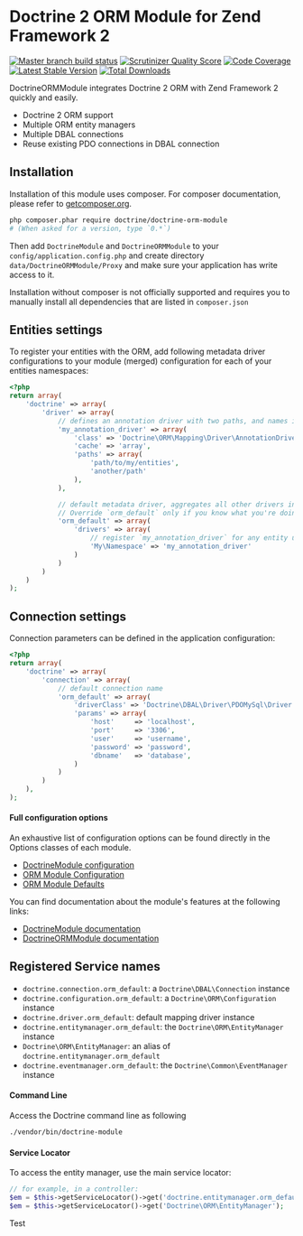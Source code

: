 # Doctrine 2 ORM Module for Zend Framework 2

[![Master branch build status](https://secure.travis-ci.org/doctrine/DoctrineORMModule.png?branch=master)](http://travis-ci.org/doctrine/DoctrineORMModule) [![Scrutinizer Quality Score](https://scrutinizer-ci.com/g/doctrine/DoctrineORMModule/badges/quality-score.png?s=1e2a047fb1bb0f66937bcbc3a61f960c8089c835)](https://scrutinizer-ci.com/g/doctrine/DoctrineORMModule/) [![Code Coverage](https://scrutinizer-ci.com/g/doctrine/DoctrineORMModule/badges/coverage.png?s=377656ded5ffaaf4635acfb26729caa212fb5d76)](https://scrutinizer-ci.com/g/doctrine/DoctrineORMModule/) [![Latest Stable Version](https://poser.pugx.org/doctrine/doctrine-orm-module/v/stable.png)](https://packagist.org/packages/doctrine/doctrine-orm-module) [![Total Downloads](https://poser.pugx.org/doctrine/doctrine-orm-module/downloads.png)](https://packagist.org/packages/doctrine/doctrine-orm-module)

DoctrineORMModule integrates Doctrine 2 ORM with Zend Framework 2 quickly and easily.

  - Doctrine 2 ORM support
  - Multiple ORM entity managers
  - Multiple DBAL connections
  - Reuse existing PDO connections in DBAL connection

## Installation

Installation of this module uses composer. For composer documentation, please refer to
[getcomposer.org](http://getcomposer.org/).

```sh
php composer.phar require doctrine/doctrine-orm-module
# (When asked for a version, type `0.*`)
```

Then add `DoctrineModule` and `DoctrineORMModule` to your `config/application.config.php` and create directory
`data/DoctrineORMModule/Proxy` and make sure your application has write access to it.

Installation without composer is not officially supported and requires you to manually install all dependencies
that are listed in `composer.json`

## Entities settings

To register your entities with the ORM, add following metadata driver configurations to your module (merged)
configuration for each of your entities namespaces:

```php
<?php
return array(
    'doctrine' => array(
        'driver' => array(
            // defines an annotation driver with two paths, and names it `my_annotation_driver`
            'my_annotation_driver' => array(
                'class' => 'Doctrine\ORM\Mapping\Driver\AnnotationDriver',
                'cache' => 'array',
                'paths' => array(
                    'path/to/my/entities',
                    'another/path'
                ),
            ),

            // default metadata driver, aggregates all other drivers into a single one.
            // Override `orm_default` only if you know what you're doing
            'orm_default' => array(
                'drivers' => array(
                    // register `my_annotation_driver` for any entity under namespace `My\Namespace`
                    'My\Namespace' => 'my_annotation_driver'
                )
            )
        )
    )
);
```

## Connection settings

Connection parameters can be defined in the application configuration:

```php
<?php
return array(
    'doctrine' => array(
        'connection' => array(
            // default connection name
            'orm_default' => array(
                'driverClass' => 'Doctrine\DBAL\Driver\PDOMySql\Driver',
                'params' => array(
                    'host'     => 'localhost',
                    'port'     => '3306',
                    'user'     => 'username',
                    'password' => 'password',
                    'dbname'   => 'database',
                )
            )
        )
    ),
);
```

#### Full configuration options

An exhaustive list of configuration options can be found directly in the Options classes of each module.

 * [DoctrineModule configuration](https://github.com/Doctrine/DoctrineModule/tree/master/src/DoctrineModule/Options)
 * [ORM Module Configuration](https://github.com/Doctrine/DoctrineORMModule/tree/master/src/DoctrineORMModule/Options)
 * [ORM Module Defaults](https://github.com/Doctrine/DoctrineORMModule/tree/master/config/module.config.php)

You can find documentation about the module's features at the following links:

 * [DoctrineModule documentation](https://github.com/Doctrine/DoctrineModule/tree/master/docs)
 * [DoctrineORMModule documentation](https://github.com/Doctrine/DoctrineORMModule/tree/master/docs)

## Registered Service names

 * `doctrine.connection.orm_default`: a `Doctrine\DBAL\Connection` instance
 * `doctrine.configuration.orm_default`: a `Doctrine\ORM\Configuration` instance
 * `doctrine.driver.orm_default`: default mapping driver instance
 * `doctrine.entitymanager.orm_default`: the `Doctrine\ORM\EntityManager` instance
 * `Doctrine\ORM\EntityManager`: an alias of `doctrine.entitymanager.orm_default`
 * `doctrine.eventmanager.orm_default`: the `Doctrine\Common\EventManager` instance

#### Command Line
Access the Doctrine command line as following

```sh
./vendor/bin/doctrine-module
```

#### Service Locator
To access the entity manager, use the main service locator:

```php
// for example, in a controller:
$em = $this->getServiceLocator()->get('doctrine.entitymanager.orm_default');
$em = $this->getServiceLocator()->get('Doctrine\ORM\EntityManager');
```

Test
